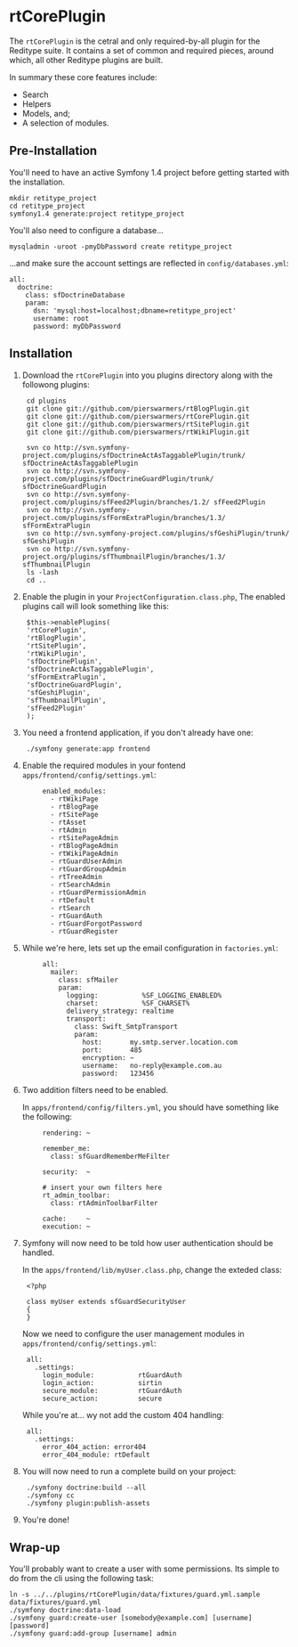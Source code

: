 # rtCorePlugin

The `rtCorePlugin` is the cetral and only required-by-all plugin for the Reditype suite. It contains a set of common and required pieces, around which, all other Reditype plugins are built.

In summary these core features include:

 * Search
 * Helpers
 * Models, and;
 * A selection of modules.

## Pre-Installation

You'll need to have an active Symfony 1.4 project before getting started with the installation.

    mkdir retitype_project
    cd retitype_project
    symfony1.4 generate:project retitype_project

You'll also need to configure a database...

    mysqladmin -uroot -pmyDbPassword create retitype_project

...and make sure the account settings are reflected in `config/databases.yml`:

    all:
      doctrine:
        class: sfDoctrineDatabase
        param:
          dsn: 'mysql:host=localhost;dbname=retitype_project'
          username: root
          password: myDbPassword

## Installation

1. Download the `rtCorePlugin` into you plugins directory along with the followong plugins:

        cd plugins
        git clone git://github.com/pierswarmers/rtBlogPlugin.git
        git clone git://github.com/pierswarmers/rtCorePlugin.git
        git clone git://github.com/pierswarmers/rtSitePlugin.git
        git clone git://github.com/pierswarmers/rtWikiPlugin.git

        svn co http://svn.symfony-project.com/plugins/sfDoctrineActAsTaggablePlugin/trunk/ sfDoctrineActAsTaggablePlugin
        svn co http://svn.symfony-project.com/plugins/sfDoctrineGuardPlugin/trunk/ sfDoctrineGuardPlugin
        svn co http://svn.symfony-project.com/plugins/sfFeed2Plugin/branches/1.2/ sfFeed2Plugin
        svn co http://svn.symfony-project.com/plugins/sfFormExtraPlugin/branches/1.3/ sfFormExtraPlugin
        svn co http://svn.symfony-project.com/plugins/sfGeshiPlugin/trunk/ sfGeshiPlugin
        svn co http://svn.symfony-project.org/plugins/sfThumbnailPlugin/branches/1.3/ sfThumbnailPlugin
        ls -lash
        cd ..

2. Enable the plugin in your `ProjectConfiguration.class.php`, The enabled plugins call will look something like this:

        $this->enablePlugins(
        'rtCorePlugin',
        'rtBlogPlugin',
        'rtSitePlugin',
        'rtWikiPlugin',
        'sfDoctrinePlugin',
        'sfDoctrineActAsTaggablePlugin',
        'sfFormExtraPlugin',
        'sfDoctrineGuardPlugin',
        'sfGeshiPlugin',
        'sfThumbnailPlugin',
        'sfFeed2Plugin'
        );

3. You need a frontend application, if you don't already have one:

        ./symfony generate:app frontend

4. Enable the required modules in your fontend `apps/frontend/config/settings.yml`:

            enabled_modules:
              - rtWikiPage
              - rtBlogPage
              - rtSitePage
              - rtAsset
              - rtAdmin
              - rtSitePageAdmin
              - rtBlogPageAdmin
              - rtWikiPageAdmin
              - rtGuardUserAdmin
              - rtGuardGroupAdmin
              - rtTreeAdmin
              - rtSearchAdmin
              - rtGuardPermissionAdmin
              - rtDefault
              - rtSearch
              - rtGuardAuth
              - rtGuardForgotPassword
              - rtGuardRegister

5. While we're here, lets set up the email configuration in `factories.yml`:

            all:
              mailer:
                class: sfMailer
                param:
                  logging:           %SF_LOGGING_ENABLED%
                  charset:           %SF_CHARSET%
                  delivery_strategy: realtime
                  transport:
                    class: Swift_SmtpTransport
                    param:
                      host:       my.smtp.server.location.com
                      port:       485
                      encryption: ~
                      username:   no-reply@example.com.au
                      password:   123456

6. Two addition filters need to be enabled.

    In `apps/frontend/config/filters.yml`, you should have something like the following:

            rendering: ~

            remember_me:
              class: sfGuardRememberMeFilter

            security:  ~

            # insert your own filters here
            rt_admin_toolbar:
              class: rtAdminToolbarFilter

            cache:     ~
            execution: ~


7. Symfony will now need to be told how user authentication should be handled.

    In the `apps/frontend/lib/myUser.class.php`, change the exteded class:

        <?php

        class myUser extends sfGuardSecurityUser
        {
        }

    Now we need to configure the user management modules in `apps/frontend/config/settings.yml`:

        all:
          .settings:
            login_module:           rtGuardAuth
            login_action:           sirtin
            secure_module:          rtGuardAuth
            secure_action:          secure

    While you're at... wy not add the custom 404 handling:

        all:
          .settings:
            error_404_action: error404
            error_404_module: rtDefault

8. You will now need to run a complete build on your project:

        ./symfony doctrine:build --all
        ./symfony cc
        ./symfony plugin:publish-assets

9. You're done!

## Wrap-up

You'll probably want to create a user with some permissions. Its simple to do from the cli using the following task:

    ln -s ../../plugins/rtCorePlugin/data/fixtures/guard.yml.sample data/fixtures/guard.yml
    ./symfony doctrine:data-load
    ./symfony guard:create-user [somebody@example.com] [username] [password]
    ./symfony guard:add-group [username] admin

